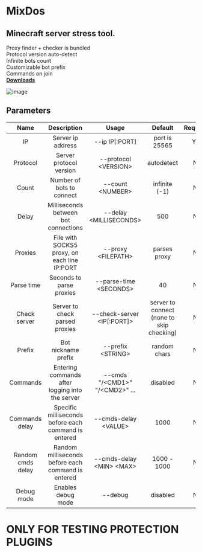# MixDos
## Minecraft server stress tool.
Proxy finder + checker is bundled <br>
Protocol version auto-detect <br>
Infinite bots count <br>
Customizable bot prefix <br>
Commands on join <br>
**[Downloads](https://github.com/MeexReay/mixdos/releases/tag/1.5)**

![image](https://github.com/MeexReay/mixdos/assets/127148610/d7ee6657-401d-4298-a5bd-0d8ba86a33d0)

## Parameters
|      **Name**     |                    **Description**                   |            **Usage**           |  **Default**  | **Required** |
|:-----------------:|:----------------------------------------------------:|:------------------------------:|:-------------:|:------------:|
| IP                | Server ip address                                    | --ip IP[:PORT]                 | port is 25565 | Yes          |
| Protocol          | Server protocol version                              | --protocol \<VERSION\>           | autodetect    | No           |
| Count             | Number of bots to connect                            | --count \<NUMBER\>               | infinite (-1) | No           |
| Delay             | Milliseconds between bot connections                 | --delay \<MILLISECONDS\>         | 500           | No           |
| Proxies           | File with SOCKS5 proxy, on each line IP:PORT         | --proxy \<FILEPATH\>             | parses proxy  | No           |
| Parse time        | Seconds to parse proxies                             | --parse-time \<SECONDS\>         | 40            | No           |
| Check server      | Server to check parsed proxies                       | --check-server \<IP[:PORT]\>     | server to connect <br>(none to skip checking) | No           |
| Prefix            | Bot nickname prefix                                  | --prefix \<STRING\>              | random chars  | No           |
| Commands          | Entering commands after logging into the server      | --cmds "/\<CMD1>" "/\<CMD2\>" ... | disabled      | No           |
| Commands delay    | Specific milliseconds before each command is entered | --cmds-delay \<VALUE\>           | 1000          | No           |
| Random cmds delay | Random milliseconds before each command is entered   | --cmds-delay \<MIN\> \<MAX\>       | 1000 - 1000   | No           |
| Debug mode        | Enables debug mode                                   | --debug                        | disabled      | No           |

# ONLY FOR TESTING PROTECTION PLUGINS
